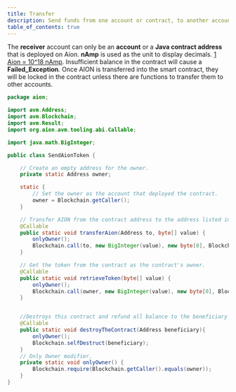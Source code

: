 ```yaml
---
title: Transfer
description: Send funds from one account or contract, to another account or contract.
table_of_contents: true
---
```


The **receiver** account can only be an **account** or a **Java contract address** that is deployed on Aion. **nAmp** is used as the unit to display decimals. [1 Aion = 10^18 nAmp](https://github.com/aionnetwork/aion/wiki/Aion-Terminology). Insufficient balance in the contract will cause a **Failed_Exception**. Once AION is transferred into the smart contract, they will be locked in the contract unless there are functions to transfer them to other accounts.

```java
package aion;

import avm.Address;
import avm.Blockchain;
import avm.Result;
import org.aion.avm.tooling.abi.Callable;

import java.math.BigInteger;

public class SendAionToken {

    // Create an empty address for the owner.
    private static Address owner;

    static {
        // Set the owner as the account that deployed the contract.
        owner = Blockchain.getCaller();
    }

    // Transfer AION from the contract address to the address listed in the "to" variable.
    @Callable
    public static void transferAion(Address to, byte[] value) {
        onlyOwner();
        Blockchain.call(to, new BigInteger(value), new byte[0], Blockchain.getRemainingEnergy());
    }

    // Get the token from the contract as the contract's owner.
    @Callable
    public static void retrieveToken(byte[] value) {
        onlyOwner();
        Blockchain.call(owner, new BigInteger(value), new byte[0], Blockchain.getRemainingEnergy());
    }


    //Destroys this contract and refund all balance to the beneficiary address.
    @Callable
    public static void destroyTheContract(Address beneficiary){
        onlyOwner();
        Blockchain.selfDestruct(beneficiary);
    }
    // Only Owner modifier.
    private static void onlyOwner() {
        Blockchain.require(Blockchain.getCaller().equals(owner));
    }
}
```